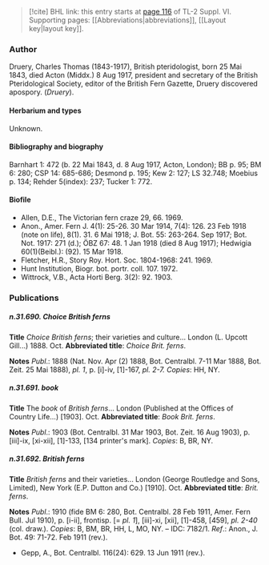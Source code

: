 > [!cite] BHL link: this entry starts at [page 116](https://www.biodiversitylibrary.org/item/103835#page/126/mode/1up) of TL-2 Suppl. VI.
> Supporting pages: [[Abbreviations|abbreviations]], [[Layout key|layout key]].

### Author

Druery, Charles Thomas (1843-1917), British pteridologist, born 25 Mai 1843, died Acton (Middx.) 8 Aug 1917, president and secretary of the British Pteridological Society, editor of the British Fern Gazette, Druery discovered apospory. (*Druery*).

#### Herbarium and types

Unknown.

#### Bibliography and biography

Barnhart 1: 472 (b. 22 Mai 1843, d. 8 Aug 1917, Acton, London); BB p. 95; BM 6: 280; CSP 14: 685-686; Desmond p. 195; Kew 2: 127; LS 32.748; Moebius p. 134; Rehder 5(index): 237; Tucker 1: 772.

#### Biofile

- Allen, D.E., The Victorian fern craze 29, 66. 1969.
- Anon., Amer. Fern J. 4(1): 25-26. 30 Mar 1914, 7(4): 126. 23 Feb 1918 (note on life), 8(1). 31. 6 Mai 1918; J. Bot. 55: 263-264. Sep 1917; Bot. Not. 1917: 271 (d.); ÖBZ 67: 48. 1 Jan 1918 (died 8 Aug 1917); Hedwigia 60(1)(Beibl.): (92). 15 Mar 1918.
- Fletcher, H.R., Story Roy. Hort. Soc. 1804-1968: 241. 1969.
- Hunt Institution, Biogr. bot. portr. coll. 107. 1972.
- Wittrock, V.B., Acta Horti Berg. 3(2): 92. 1903.

### Publications

##### n.31.690. Choice British ferns

**Title**
*Choice British ferns*; their varieties and culture... London (L. Upcott Gill...) 1888. Oct.
**Abbreviated title**: *Choice Brit. ferns*.

**Notes**
*Publ*.: 1888 (Nat. Nov. Apr (2) 1888, Bot. Centralbl. 7-11 Mar 1888, Bot. Zeit. 25 Mai 1888), *pl. 1*, p. \[i\]-iv, \[1\]-167, *pl. 2-7. Copies*: HH, NY.

##### n.31.691. book

**Title**
The *book* of *British ferns*... London (Published at the Offices of Country Life...) \[1903\]. Oct.
**Abbreviated title**: *Book Brit. ferns*.

**Notes**
*Publ*.: 1903 (Bot. Centralbl. 31 Mar 1903, Bot. Zeit. 16 Aug 1903), p. \[iii\]-ix, \[xi-xii\], \[1\]-133, \[134 printer's mark\]. *Copies*: B, BR, NY.

##### n.31.692. British ferns

**Title**
*British ferns* and their varieties... London (George Routledge and Sons, Limited), New York (E.P. Dutton and Co.) \[1910\]. Oct.
**Abbreviated title**: *Brit. ferns*.

**Notes**
*Publ*.: 1910 (fide BM 6: 280, Bot. Centralbl. 28 Feb 1911, Amer. Fern Bull. Jul 1910), p. \[i-ii\], frontisp. \[= *pl. 1*\], \[iii\]-xi, \[xii\], \[1\]-458, \[459\], *pl. 2-40* (col. draw.). *Copies*: B, BM, BR, HH, L, MO, NY. – IDC: 7182/1.
*Ref*.: Anon., J. Bot. 49: 71-72. Feb 1911 (rev.).
- Gepp, A., Bot. Centralbl. 116(24): 629. 13 Jun 1911 (rev.).

